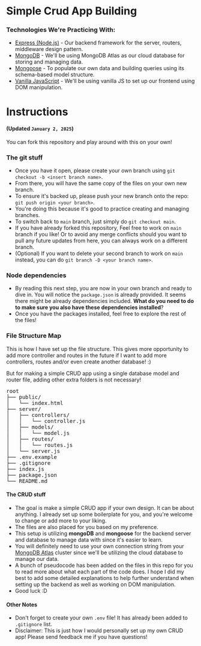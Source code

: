 # Simple Crud App Building

### Technologies We're Practicing With:
- [Express (Node.js)](https://expressjs.com/) - Our backend framework for the server, routers, middleware design pattern.
- [MongoDB](https://www.mongodb.com/) - We'll be using MongoDB Atlas as our cloud database for storing and managing data.
- [Mongoose](https://mongoosejs.com/) - To populate our own data and building queries using its schema-based model structure.
- [Vanilla JavaScript](https://developer.mozilla.org/en-US/docs/Web/JavaScript) - We'll be using vanilla JS to set up our frontend using DOM manipulation.

# Instructions
#### (Updated `January 2, 2025`)

You can fork this repository and play around with this on your own!

### The git stuff
- Once you have it open, please create your own branch using `git checkout -b <insert branch name>`.
- From there, you will have the same copy of the files on your own new branch.
- To ensure it's backed up, please push your new branch onto the repo: `git push origin <your branch>`.
- You're doing this because it's good to practice creating and managing branches.
- To switch back to `main` branch, just simply do `git checkout main`.
- If you have already forked this repository, Feel free to work on `main` branch if you like! Or to avoid any merge conflicts should you want to pull any future updates from here, you can always work on a different branch.
- (Optional) If you want to delete your second branch to work on `main` instead, you can do `git branch -D <your branch name>`.

### Node dependencies
- By reading this next step, you are now in your own branch and ready to dive in. You will notice the `package.json` is already provided. It seems there might be already dependencies included. **What do you need to do to make sure you also have these dependencies installed**?
- Once you have the packages installed, feel free to explore the rest of the files!

### File Structure Map
This is how I have set up the file structure. This gives more opportunity to add more controller and routes in the future if I want to add more controllers, routes and/or even create another database! :)

But for making a simple CRUD app using a single database model and router file, adding other extra folders is not necessary!
<pre>
root
├── public/
│   └── index.html
├── server/
│   ├── controllers/
│   │   └── controller.js
│   ├── models/
│   │   └── model.js
│   ├── routes/
│   │   └── routes.js
│   └── server.js
├── .env.example
├── .gitignore
├── index.js
├── package.json
└── README.md
</pre>

#### The CRUD stuff
- The goal is make a simple CRUD app if your own design. It can be about anything. I already set up some boilerplate for you, and you're welcome to change or add more to your liking.
- The files are also placed for you based on my preference.
- This setup is utilizing **mongoDB** and **mongoose** for the backend server and database to manage data with since it's easier to learn.
- You will definitely need to use your own connection string from your [MongoDB Atlas](https://account.mongodb.com/account/login) cluster since we'll be utilizing the cloud database to manage our data.
- A bunch of pseudocode has been added on the files in this repo for you to read more about what each part of the code does. I hope I did my best to add some detailed explanations to help further understand when setting up the backend as well as working on DOM manipulation.
-  Good luck :D

#### Other Notes
- Don't forget to create your own `.env` file! It has already been added to `.gitignore` list.
- Disclaimer: This is just how I would personally set up my own CRUD app! Please send feedback me if you have questions!
